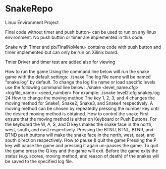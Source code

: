 SnakeRepo
=========

Linux Environment Project

Final code without timer and push button- can be used to run on any linux environment. No push button or timer are implemented in this code.

Snake with Timer and pb/FinalNoMenu- contains code with push button and timer implemented but can only be run on Xilinix board.

Tmier Driver and timer test are added also for viewing


How to run the game
Using the command line below will run the snake game with the default settings:
./snake
The log file name will be named “snake.log” by default. To change the log file name or load specific levels use the following command line below:
./snake <level_name.cfg> <logfile_name> <seed_number>
For example:
./snake  level2.cfg  snakey.log  24
How to change the moving method
The key 1, 2, 3, and 4 changes the moving method for Snake1, Snake2, Snake3, and Snake4 respectively. A moving method can be chosen by repeatedly pressing the number key until the desired moving method is obtained. 
How to control the snake
First ensure that the moving method is either on Keyboard or Push Buttons. For the keyboard the W, A, S, and D keys makes the snake face in the north, west, south, and east respectively. Pressing the BTNU, BTNL, BTNR, and BTND push buttons will make the snake face in the north, west, east, and south direction respectively.
How to pause & quit the game
Pressing the P key will pause the game and pressing it again un-pauses the game. To quit the game press the Q key and the game will exit. Before the game exits the status (e.g. scores, moving method, and reason of death) of the snakes will be saved to the specified log file.

